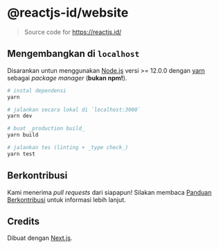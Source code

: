 # @reactjs-id/website

> Source code for https://reactjs.id/

## Mengembangkan di `localhost`

Disarankan untun menggunakan [Node.js](https://nodejs.org/en/) versi >= 12.0.0 dengan [yarn](https://yarnpkg.com/) sebagai _package manager_ (**bukan npm!**).

```bash
# instal dependensi
yarn

# jalankan secara lokal di `localhost:3000`
yarn dev

# buat _production build_
yarn build

# jalankan tes (linting + _type check_)
yarn test
```

## Berkontribusi

Kami menerima _pull requests_ dari siapapun! Silakan membaca [Panduan Berkontribusi](CONTRIBUTING.md) untuk informasi lebih lanjut.

## Credits

Dibuat dengan [Next.js](https://nextjs.org/).
